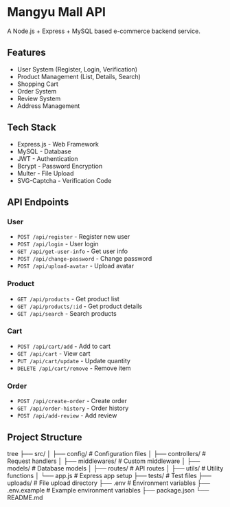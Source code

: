 # Mangyu Mall API

A Node.js + Express + MySQL based e-commerce backend service.

## Features

- User System (Register, Login, Verification)
- Product Management (List, Details, Search) 
- Shopping Cart
- Order System
- Review System
- Address Management

## Tech Stack

- Express.js - Web Framework
- MySQL - Database
- JWT - Authentication
- Bcrypt - Password Encryption
- Multer - File Upload
- SVG-Captcha - Verification Code

## API Endpoints

### User
- `POST /api/register` - Register new user
- `POST /api/login` - User login
- `GET /api/get-user-info` - Get user info
- `POST /api/change-password` - Change password
- `POST /api/upload-avatar` - Upload avatar

### Product
- `GET /api/products` - Get product list
- `GET /api/products/:id` - Get product details
- `GET /api/search` - Search products

### Cart
- `POST /api/cart/add` - Add to cart
- `GET /api/cart` - View cart
- `PUT /api/cart/update` - Update quantity
- `DELETE /api/cart/remove` - Remove item

### Order
- `POST /api/create-order` - Create order
- `GET /api/order-history` - Order history
- `POST /api/add-review` - Add review

## Project Structure

tree
├── src/
│ ├── config/ # Configuration files
│ ├── controllers/ # Request handlers
│ ├── middlewares/ # Custom middleware
│ ├── models/ # Database models
│ ├── routes/ # API routes
│ ├── utils/ # Utility functions
│ └── app.js # Express app setup
├── tests/ # Test files
├── uploads/ # File upload directory
├── .env # Environment variables
├── .env.example # Example environment variables
├── package.json
└── README.md

